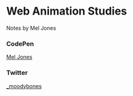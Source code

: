 # Web Animation Studies
Notes by Mel Jones

### CodePen

[Mel Jones](https://codepen.io/collection/AOzgOR)

### Twitter

[\_moodybones](https://twitter.com/_moodybones)
